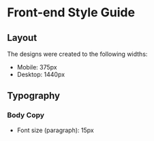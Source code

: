 # Front-end Style Guide

## Layout

The designs were created to the following widths:

- Mobile: 375px
- Desktop: 1440px

## Typography

### Body Copy

- Font size (paragraph): 15px

